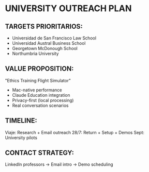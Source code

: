 # UNIVERSITY OUTREACH PLAN

## TARGETS PRIORITARIOS:
- Universidad de San Francisco Law School
- Universidad Austral Business School
- Georgetown McDonough School  
- Northumbria University

## VALUE PROPOSITION:
"Ethics Training Flight Simulator"
- Mac-native performance
- Claude Education integration
- Privacy-first (local processing)
- Real conversation scenarios

## TIMELINE:
Viaje: Research + Email outreach
28/7: Return + Setup + Demos
Sept: University pilots

## CONTACT STRATEGY:
LinkedIn professors → Email intro → Demo scheduling
